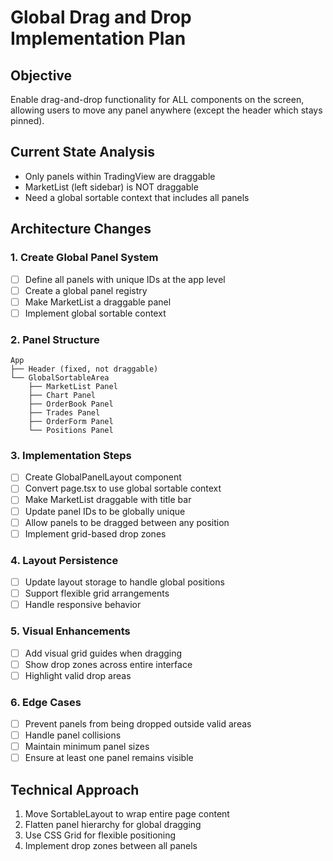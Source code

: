 # Global Drag and Drop Implementation Plan

## Objective
Enable drag-and-drop functionality for ALL components on the screen, allowing users to move any panel anywhere (except the header which stays pinned).

## Current State Analysis
- Only panels within TradingView are draggable
- MarketList (left sidebar) is NOT draggable
- Need a global sortable context that includes all panels

## Architecture Changes

### 1. Create Global Panel System
- [ ] Define all panels with unique IDs at the app level
- [ ] Create a global panel registry
- [ ] Make MarketList a draggable panel
- [ ] Implement global sortable context

### 2. Panel Structure
```
App
├── Header (fixed, not draggable)
└── GlobalSortableArea
    ├── MarketList Panel
    ├── Chart Panel
    ├── OrderBook Panel
    ├── Trades Panel
    ├── OrderForm Panel
    └── Positions Panel
```

### 3. Implementation Steps
- [ ] Create GlobalPanelLayout component
- [ ] Convert page.tsx to use global sortable context
- [ ] Make MarketList draggable with title bar
- [ ] Update panel IDs to be globally unique
- [ ] Allow panels to be dragged between any position
- [ ] Implement grid-based drop zones

### 4. Layout Persistence
- [ ] Update layout storage to handle global positions
- [ ] Support flexible grid arrangements
- [ ] Handle responsive behavior

### 5. Visual Enhancements
- [ ] Add visual grid guides when dragging
- [ ] Show drop zones across entire interface
- [ ] Highlight valid drop areas

### 6. Edge Cases
- [ ] Prevent panels from being dropped outside valid areas
- [ ] Handle panel collisions
- [ ] Maintain minimum panel sizes
- [ ] Ensure at least one panel remains visible

## Technical Approach
1. Move SortableLayout to wrap entire page content
2. Flatten panel hierarchy for global dragging
3. Use CSS Grid for flexible positioning
4. Implement drop zones between all panels